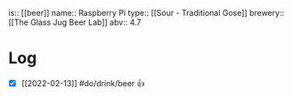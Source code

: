 is:: [[beer]]
name:: Raspberry Pi
type:: [[Sour - Traditional Gose]]
brewery:: [[The Glass Jug Beer Lab]]
abv:: 4.7

# Log
- [x] [[2022-02-13]] #do/drink/beer 👍
